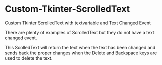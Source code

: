 # Custom-Tkinter-ScrolledText
Custom Tkinter ScrolledText with textvariable and Text Changed Event

There are plenty of examples of ScrolledText but they do not have a text changed event.

This ScolledText will return the text when the text has been changed and sends back the proper changes when the Delete and Backspace keys are used to delete the text.
